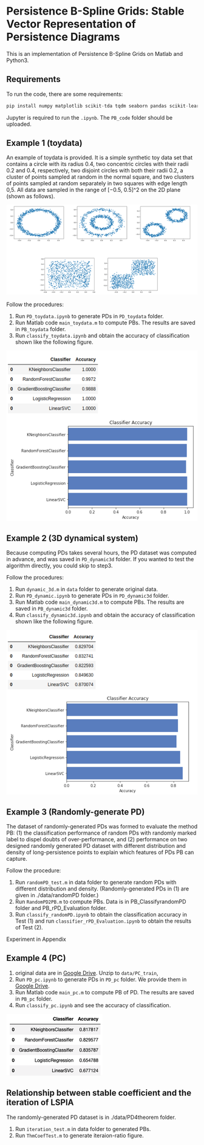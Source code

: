 # Persistence B-Spline Grids: Stable Vector Representation of Persistence Diagrams

This is an implementation of Persistence B-Spline Grids on Matlab and Python3. 

## Requirements

To run the code, there are some requirements:
```python
pip install numpy matplotlib scikit-tda tqdm seaborn pandas scikit-learn
```

Jupyter is required to run the `.ipynb`.
The `PB_code` folder should be uploaded.




## Example 1 (toydata)

An example of toydata is provided. It is a simple synthetic toy data set that contains a circle with its radius 0.4, two concentric circles with their radii 0.2 and 0.4, respectively, two disjoint circles with both their radii 0.2, a cluster of points sampled at random in the normal square, and two clusters of points sampled at random separately in two squares with edge length 0,5. All data are sampled in the range of [−0.5, 0.5]^2 on the 2D plane (shown as follows).

![](./img/toydata.png)

Follow the procedures:
1. Run `PD_toydata.ipynb` to generate PDs in `PD_toydata` folder.
2. Run Matlab code `main_toydata.m` to compute PBs. The results are saved in `PB_toydata` folder.
3. Run `classify_toydata.ipynb` and obtain the accuracy of classification shown like the following figure.

![](./img/acc_toydata.png)

## Example 2 (3D dynamical system)

Because computing PDs takes several hours, the PD dataset was computed in advance, and was saved in `PD_dynamic3d` folder. If you wanted to test the algorithm directly, you could skip to step3.

Follow the procedures:
1. Run `dynamic_3d.m` in `data` folder to generate original data. 
2. Run `PD_dynamic.ipynb` to generate PDs in `PD_dynamic3d` folder.
3. Run Matlab code `main_dynamic3d.m` to compute PBs. The results are saved in `PB_dynamic3d` folder.
4. Run `classify_dynamic3d.ipynb` and obtain the accuracy of classification shown like the following figure.

![](./img/acc_dynamic.png)

## Example 3 (Randomly-generate PD)

The dataset of randomly-generated PDs was formed to evaluate the method PB: (1) the classification performance of random PDs with randomly marked label to  dispel doubts of over-performance,
and (2) performance on two designed randomly generated PD dataset with different distribution and density of long-persistence points to explain which features of PDs PB can capture.

Follow the procedure:
1. Run `randomPD_test.m` in data folder to generate random PDs with different distribution and density. (Randomly-generated PDs in (1) are given in ./data/randomPD folder.) 
2. Run `RandomPD2PB.m` to compute PBs. Data is in PB_ClassifyrandomPD folder and PB_rPD_Evaluation folder.
3. Run `classify_randomPD.ipynb` to obtain the classification accuracy in Test (1) and 
run `classifier_rPD_Evaluation.ipynb` to obtain the results of Test (2).

Experiment in Appendix

## Example 4 (PC)

1. original data are in [Google Drive](https://drive.google.com/open?id=1Ht5xFJ-vX1Xqr_sHt2QFQ8SMHktg50y_). Unzip to `data/PC_train`, 
2. Run `PD_pc.ipynb` to generate PDs in `PD_pc` folder. We provide them in [Google Drive](https://drive.google.com/open?id=1J8FGHfdtStQBbRqr6toDLjYWZ1QsKXQg).
3. Run Matlab code `main_pc.m` to compute PB of PD. The results are saved in `PB_pc` folder.
4. Run `classify_pc.ipynb` and see the accuracy of classification.

![](./img/acc_pc.png)

## Relationship between stable coefficient and the iteration of LSPIA

The randomly-generated PD dataset is in ./data/PD4theorem folder.
1. Run `iteration_test.m` in data folder to generated PBs.
2. Run `ThmCoefTest.m` to generate iteraion-ratio figure.